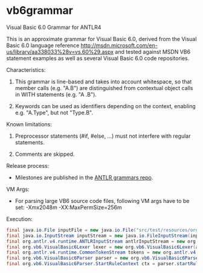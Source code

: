 vb6grammar
==================================================

Visual Basic 6.0 Grammar for ANTLR4

This is an approximate grammar for Visual Basic 6.0, derived 
from the Visual Basic 6.0 language reference 
http://msdn.microsoft.com/en-us/library/aa338033%28v=vs.60%29.aspx 
and tested against MSDN VB6 statement examples as well as several Visual 
Basic 6.0 code repositories.


Characteristics:

1. This grammar is line-based and takes into account whitespace, so that
   member calls (e.g. "A.B") are distinguished from contextual object calls 
   in WITH statements (e.g. "A .B").

2. Keywords can be used as identifiers depending on the context, enabling
   e.g. "A.Type", but not "Type.B".


Known limitations:

1. Preprocessor statements (#if, #else, ...) must not interfere with regular
   statements.

2. Comments are skipped.


Release process:

* Milestones are published in the [ANTLR grammars repo](https://github.com/antlr/grammars-v4).


VM Args:

* For parsing large VB6 source code files, following VM args have to be set: -Xmx2048m -XX:MaxPermSize=256m

Execution:

```java
final java.io.File inputFile = new java.io.File("src/test/resources/org/vb6/gpl/statements/Print.cls");
final java.io.InputStream inputStream = new java.io.FileInputStream(inputFile);
final org.antlr.v4.runtime.ANTLRInputStream antlrInputStream = new org.antlr.v4.runtime.ANTLRInputStream(inputStream);
final org.vb6.VisualBasic6Lexer lexer = new org.vb6.VisualBasic6Lexer(antlrInputStream);
final org.antlr.v4.runtime.CommonTokenStream tokens = new org.antlr.v4.runtime.CommonTokenStream(lexer);
final org.vb6.VisualBasic6Parser parser = new org.vb6.VisualBasic6Parser(tokens);
final org.vb6.VisualBasic6Parser.StartRuleContext ctx = parser.startRule();
```